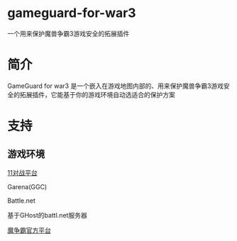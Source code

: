 # gameguard-for-war3
一个用来保护魔兽争霸3游戏安全的拓展插件

# 简介

GameGuard for war3 是一个嵌入在游戏地图内部的、用来保护魔兽争霸3游戏安全的拓展插件，它能基于你的游戏环境自动选适合的保护方案

# 支持

## 游戏环境

[11对战平台](http://www.5211game.com/)

Garena(GGC)

Battle.net

基于GHost的battl.net服务器

[魔争霸官方平台](http://dz.163.com/)











